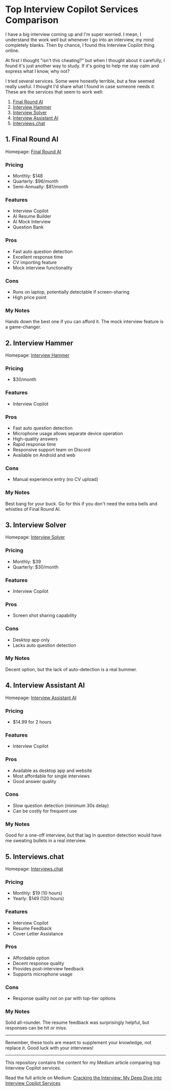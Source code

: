 # Top Interview Copilot Services Comparison

I have a big interview coming up and I'm super worried. I mean, I understand the work well but whenever I go into an interview, my mind completely blanks. Then by chance, I found this Interview Copilot thing online.

At first I thought "isn't this cheating?" but when I thought about it carefully, I found it's just another way to study. If it's going to help me stay calm and express what I know, why not?

I tried several services. Some were honestly terrible, but a few seemed really useful. I thought I'd share what I found in case someone needs it. These are the services that seem to work well:

1. [Final Round AI](#1-final-round-ai)
2. [Interview Hammer](#2-interview-hammer)
3. [Interview Solver](#3-interview-solver)
4. [Interview Assistant AI](#4-interview-assistant-ai)
5. [Interviews.chat](#5-interviewschat)

## 1. Final Round AI

Homepage: [Final Round AI](https://www.finalroundai.com/)

### Pricing
- Monthly: $148
- Quarterly: $96/month
- Semi-Annually: $81/month

### Features
- Interview Copilot
- AI Resume Builder
- AI Mock Interview
- Question Bank

### Pros
- Fast auto question detection
- Excellent response time
- CV importing feature
- Mock interview functionality

### Cons
- Runs on laptop, potentially detectable if screen-sharing
- High price point

### My Notes
Hands down the best one if you can afford it. The mock interview feature is a game-changer.

## 2. Interview Hammer

Homepage: [Interview Hammer](https://interviewhammer.com/)

### Pricing
- $30/month

### Features
- Interview Copilot

### Pros
- Fast auto question detection
- Microphone usage allows separate device operation
- High-quality answers
- Rapid response time
- Responsive support team on Discord
- Available on Android and web

### Cons
- Manual experience entry (no CV upload)

### My Notes
Best bang for your buck. Go for this if you don't need the extra bells and whistles of Final Round AI.

## 3. Interview Solver

Homepage: [Interview Solver](https://interviewsolver.com/)

### Pricing
- Monthly: $39
- Quarterly: $30/month

### Features
- Interview Copilot

### Pros
- Screen shot sharing capability

### Cons
- Desktop app only
- Lacks auto question detection

### My Notes
Decent option, but the lack of auto-detection is a real bummer.

## 4. Interview Assistant AI

Homepage: [Interview Assistant AI](https://interview-assistant-ai.com/)

### Pricing
- $14.99 for 2 hours

### Features
- Interview Copilot

### Pros
- Available as desktop app and website
- Most affordable for single interviews
- Good answer quality

### Cons
- Slow question detection (minimum 30s delay)
- Can be costly for frequent use

### My Notes
Good for a one-off interview, but that lag in question detection would have me sweating bullets in a real interview.

## 5. Interviews.chat

Homepage: [Interviews.chat](https://www.interviews.chat/)

### Pricing
- Monthly: $19 (10 hours)
- Yearly: $149 (120 hours)

### Features
- Interview Copilot
- Resume Feedback
- Cover Letter Assistance

### Pros
- Affordable option
- Decent response quality
- Provides post-interview feedback
- Supports microphone usage

### Cons
- Response quality not on par with top-tier options

### My Notes
Solid all-rounder. The resume feedback was surprisingly helpful, but responses can be hit or miss.

---

Remember, these tools are meant to supplement your knowledge, not replace it. Good luck with your interviews!

---
This repository contains the content for my Medium article comparing top Interview Copilot services.

Read the full article on Medium: [Cracking the Interview: My Deep Dive into Interview Copilot Services](https://medium.com/@nicksamcale/top-interview-copilot-services-comparison-997d2d588036)


